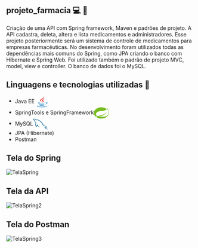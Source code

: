 ## projeto_farmacia 💻 💉
Criação de uma API com Spring framework, Maven e padrões de projeto. A API cadastra, deleta, altera e lista medicamentos e administradores. Esse projeto posteriormente será um sistema de controle de medicamentos para empresas farmacêuticas. No desenvolvimento foram utilizados todas as dependências mais comuns do Spring, como JPA criando o banco com Hibernate e Spring Web. Foi utilizado também o padrão de projeto MVC, model, view e controller. O banco de dados foi o MySQL.

## Linguagens e tecnologias utilizadas 💠
  * Java EE<img align="center" alt="JoseNeto-HTML" height="30" width="40" src="https://raw.githubusercontent.com/devicons/devicon/master/icons/java/java-original.svg">
  * SpringTools e SpringFramework<img align="center" alt="JoseNeto-HTML" height="30" width="40" src="https://raw.githubusercontent.com/devicons/devicon/master/icons/spring/spring-original.svg">
  * MySQL<img align="center" alt="JoseNeto-HTML" height="30" width="40" src="https://raw.githubusercontent.com/devicons/devicon/master/icons/mysql/mysql-original.svg">
  * JPA (Hibernate)
  * Postman
## Tela do Spring
![TelaSpring](https://user-images.githubusercontent.com/84688951/160877769-c6fc80c5-14b4-451c-8e96-7b6ade622558.png)

## Tela da API
![TelaSpring2](https://user-images.githubusercontent.com/84688951/160877961-82ea2550-f32f-46a4-94ee-f24bbbd9cf9d.png)

## Tela do Postman
![TelaSpring3](https://user-images.githubusercontent.com/84688951/160878452-ac8f50eb-1172-4681-9774-65fe859e3069.png)


